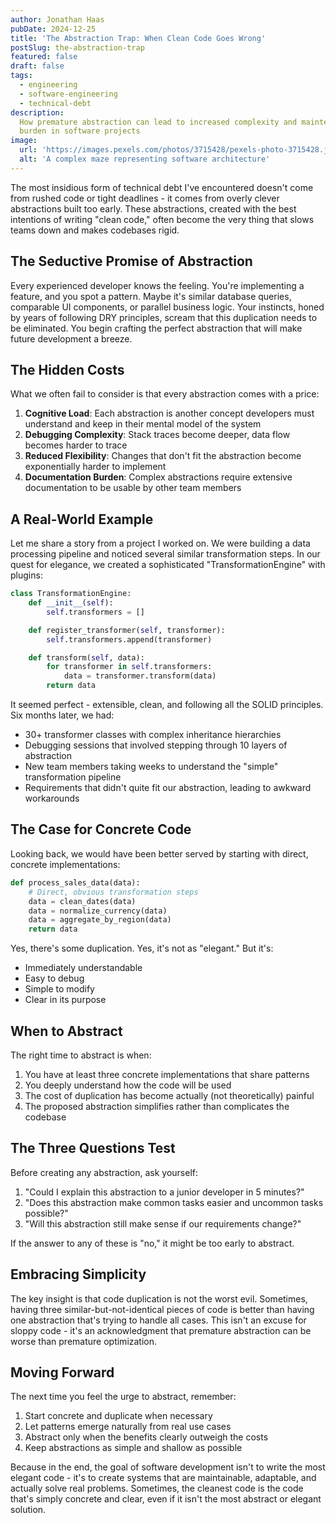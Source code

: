 ```yaml
---
author: Jonathan Haas
pubDate: 2024-12-25
title: 'The Abstraction Trap: When Clean Code Goes Wrong'
postSlug: the-abstraction-trap
featured: false
draft: false
tags:
  - engineering
  - software-engineering
  - technical-debt
description:
  How premature abstraction can lead to increased complexity and maintenance
  burden in software projects
image:
  url: 'https://images.pexels.com/photos/3715428/pexels-photo-3715428.jpeg?auto=compress&cs=tinysrgb&w=1260&h=750&dpr=2'
  alt: 'A complex maze representing software architecture'
---
```


The most insidious form of technical debt I've encountered doesn't come from
rushed code or tight deadlines - it comes from overly clever abstractions built
too early. These abstractions, created with the best intentions of writing
"clean code," often become the very thing that slows teams down and makes
codebases rigid.

## The Seductive Promise of Abstraction

Every experienced developer knows the feeling. You're implementing a feature,
and you spot a pattern. Maybe it's similar database queries, comparable UI
components, or parallel business logic. Your instincts, honed by years of
following DRY principles, scream that this duplication needs to be eliminated.
You begin crafting the perfect abstraction that will make future development a
breeze.

## The Hidden Costs

What we often fail to consider is that every abstraction comes with a price:

1. **Cognitive Load**: Each abstraction is another concept developers must
   understand and keep in their mental model of the system
2. **Debugging Complexity**: Stack traces become deeper, data flow becomes
   harder to trace
3. **Reduced Flexibility**: Changes that don't fit the abstraction become
   exponentially harder to implement
4. **Documentation Burden**: Complex abstractions require extensive
   documentation to be usable by other team members

## A Real-World Example

Let me share a story from a project I worked on. We were building a data
processing pipeline and noticed several similar transformation steps. In our
quest for elegance, we created a sophisticated "TransformationEngine" with
plugins:

```python
class TransformationEngine:
    def __init__(self):
        self.transformers = []

    def register_transformer(self, transformer):
        self.transformers.append(transformer)

    def transform(self, data):
        for transformer in self.transformers:
            data = transformer.transform(data)
        return data
```

It seemed perfect - extensible, clean, and following all the SOLID principles.
Six months later, we had:

- 30+ transformer classes with complex inheritance hierarchies
- Debugging sessions that involved stepping through 10 layers of abstraction
- New team members taking weeks to understand the "simple" transformation
  pipeline
- Requirements that didn't quite fit our abstraction, leading to awkward
  workarounds

## The Case for Concrete Code

Looking back, we would have been better served by starting with direct, concrete
implementations:

```python
def process_sales_data(data):
    # Direct, obvious transformation steps
    data = clean_dates(data)
    data = normalize_currency(data)
    data = aggregate_by_region(data)
    return data
```

Yes, there's some duplication. Yes, it's not as "elegant." But it's:

- Immediately understandable
- Easy to debug
- Simple to modify
- Clear in its purpose

## When to Abstract

The right time to abstract is when:

1. You have at least three concrete implementations that share patterns
2. You deeply understand how the code will be used
3. The cost of duplication has become actually (not theoretically) painful
4. The proposed abstraction simplifies rather than complicates the codebase

## The Three Questions Test

Before creating any abstraction, ask yourself:

1. "Could I explain this abstraction to a junior developer in 5 minutes?"
2. "Does this abstraction make common tasks easier and uncommon tasks possible?"
3. "Will this abstraction still make sense if our requirements change?"

If the answer to any of these is "no," it might be too early to abstract.

## Embracing Simplicity

The key insight is that code duplication is not the worst evil. Sometimes,
having three similar-but-not-identical pieces of code is better than having one
abstraction that's trying to handle all cases. This isn't an excuse for sloppy
code - it's an acknowledgment that premature abstraction can be worse than
premature optimization.

## Moving Forward

The next time you feel the urge to abstract, remember:

1. Start concrete and duplicate when necessary
2. Let patterns emerge naturally from real use cases
3. Abstract only when the benefits clearly outweigh the costs
4. Keep abstractions as simple and shallow as possible

Because in the end, the goal of software development isn't to write the most
elegant code - it's to create systems that are maintainable, adaptable, and
actually solve real problems. Sometimes, the cleanest code is the code that's
simply concrete and clear, even if it isn't the most abstract or elegant
solution.
